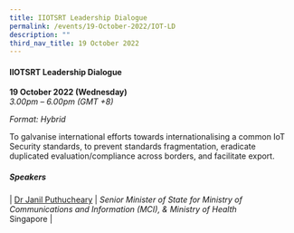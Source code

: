 ```yaml
---
title: IIOTSRT Leadership Dialogue
permalink: /events/19-October-2022/IOT-LD
description: ""
third_nav_title: 19 October 2022
---
```

#### **IIOTSRT Leadership Dialogue**
 
**19 October 2022 (Wednesday)**  
*3.00pm – 6.00pm (GMT +8)*

*Format: Hybrid*

To galvanise international efforts towards internationalising a common IoT Security standards, to prevent standards fragmentation, eradicate duplicated evaluation/compliance across borders, and facilitate export.

##### **Speakers**

| [Dr Janil Puthucheary](/speaker-josephine-teo)     | *Senior Minister of State for Ministry of Communications and Information (MCI), & Ministry of Health*<br>Singapore      |